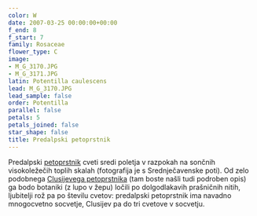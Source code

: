 ```yaml
---
color: W
date: 2007-03-25 00:00:00+00:00
f_end: 8
f_start: 7
family: Rosaceae
flower_type: C
image:
- M_G_3170.JPG
- M_G_3171.JPG
latin: Potentilla caulescens
lead: M_G_3170.JPG
lead_sample: false
order: Potentilla
parallel: false
petals: 5
petals_joined: false
star_shape: false
title: Predalpski petoprstnik
---
```

Predalpski [petoprstnik](../genus/potentilla/) cveti sredi poletja v razpokah na sončnih visokoležečih toplih skalah (fotografija je s Srednječavenske poti). Od zelo podobnega [Clusijevega petoprstnika](../potentillaclusiana/) (tam boste našli tudi podroben opis) ga bodo botaniki (z lupo v žepu) ločili po dolgodlakavih prašničnih nitih, ljubitelji rož pa po številu cvetov: predalpski petoprstnik ima navadno mnogocvetno socvetje, Clusijev pa do tri cvetove v socvetju.
